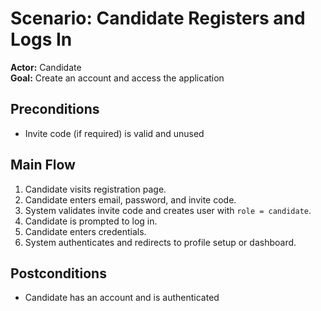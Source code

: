 # Scenario: Candidate Registers and Logs In

**Actor:** Candidate  
**Goal:** Create an account and access the application

## Preconditions
- Invite code (if required) is valid and unused

## Main Flow
1. Candidate visits registration page.
2. Candidate enters email, password, and invite code.
3. System validates invite code and creates user with `role = candidate`.
4. Candidate is prompted to log in.
5. Candidate enters credentials.
6. System authenticates and redirects to profile setup or dashboard.

## Postconditions
- Candidate has an account and is authenticated
